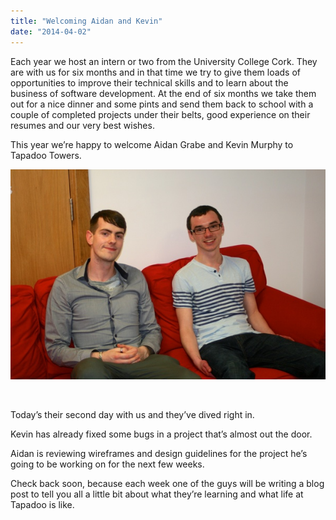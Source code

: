 ```yaml
---
title: "Welcoming Aidan and Kevin"
date: "2014-04-02"
---
```


Each year we host an intern or two from the University College Cork. They are with us for six months and in that time we try to give them loads of opportunities to improve their technical skills and to learn about the business of software development. At the end of six months we take them out for a nice dinner and some pints and send them back to school with a couple of completed projects under their belts, good experience on their resumes and our very best wishes.

This year we’re happy to welcome Aidan Grabe and Kevin Murphy to Tapadoo Towers.

[![KevinandAidan](images/KevinandAidan.jpg)](https://tapadoo.wpengine.com/wp-content/uploads/2014/04/KevinandAidan.jpg)

 

Today’s their second day with us and they’ve dived right in.

Kevin has already fixed some bugs in a project that’s almost out the door.

Aidan is reviewing wireframes and design guidelines for the project he’s going to be working on for the next few weeks.

Check back soon, because each week one of the guys will be writing a blog post to tell you all a little bit about what they’re learning and what life at Tapadoo is like.
